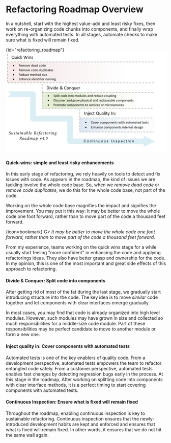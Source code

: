 
# Refactoring Roadmap Overview

In a nutshell, start with the highest value-add and least risky fixes, then work on re-organizing code chunks into components, and finally wrap everything with automated tests. In all stages, automate checks to make sure what is fixed will remain fixed.

{id="refactoring_roadmap"}
![](images/roadmap.png)

#### Quick-wins: simple and least risky enhancements

In this early stage of refactoring, we rely heavily on tools to detect and fix issues with code. As appears in the roadmap, the kind of issues we are tackling involve the whole code base. So, when we _remove dead code_ or _remove code duplicates_, we do this for the whole code base, not part of the code.

Working on the whole code base magnifies the impact and signifies the improvement. You may put it this way: It may be better to move the whole code one foot forward, rather than to move part of the code a thousand feet forward.

{icon=bookmark}
G> *It may be better to move the whole code one foot forward, rather than to move part of the code a thousand feet forward.*

From my experience, teams working on the quick wins stage for a while usually start feeling "more confident" in enhancing the code and applying refactorings ideas. They also have better grasp and ownership for the code. In my opinion, this is one of the most important and great side effects of this approach to refactoring.

#### Divide & Conquer: Split code into components

After getting rid of most of the fat during the last stage, we gradually start introducing structure into the code. The key idea is to move *similar* code together and let components with clear interfaces emerge gradually.

In most cases, you may find that code is already organized into high level modules. However, such modules may have grown in size and collected so much responsibilities for a middle-size code module. Part of these responsibilities may be perfect candidate to move to another module or form a new one.

#### Inject quality in: Cover components with automated tests

Automated tests is one of the key enablers of quality code. From a development perspective, automated tests empowers the team to refactor entangled code safely. From a customer perspective, automated tests enables fast changes by detecting regression bugs early in the process. At this stage in the roadmap, After working on splitting code into components with clear interface methods, it is a perfect timing to start covering components with automated tests.

#### Continuous Inspection: Ensure what is fixed will remain fixed

Throughout the roadmap, enabling continuous inspection is key to sustainable refactoring. Continuous inspection ensures that the newly-introduced development habits are kept and enforced and ensures that what is fixed will remain fixed. In other words, it ensures that we do not hit the same wall again.
